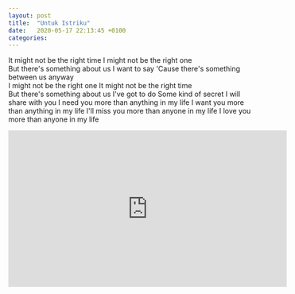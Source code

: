 ```yaml
---
layout: post
title:  "Untuk Istriku"
date:   2020-05-17 22:13:45 +0100
categories:
---
```


It might not be the right time
I might not be the right one
<br/>
But there's something about us I want to say
'Cause there's something between us anyway
<br/>
I might not be the right one
It might not be the right time
<br/>
But there's something about us I've got to do
Some kind of secret I will share with you
I need you more than anything in my life
I want you more than anything in my life
I'll miss you more than anyone in my life
I love you more than anyone in my life

<iframe width="560" height="315" src="https://www.youtube.com/embed/2CCNswShJRc" frameborder="0" allow="accelerometer; autoplay; encrypted-media; gyroscope; picture-in-picture" allowfullscreen></iframe>
